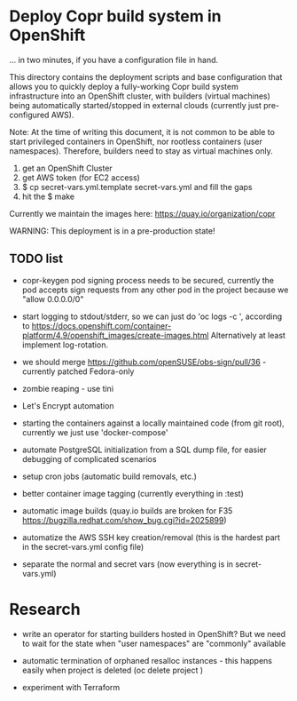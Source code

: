 Deploy Copr build system in OpenShift
=====================================

... in two minutes, if you have a configuration file in hand.

This directory contains the deployment scripts and base configuration that
allows you to quickly deploy a fully-working Copr build system infrastructure
into an OpenShift cluster, with builders (virtual machines) being automatically
started/stopped in external clouds (currently just pre-configured AWS).

Note: At the time of writing this document, it is not common to be able to start
privileged containers in OpenShift, nor rootless containers (user namespaces).
Therefore, builders need to stay as virtual machines only.

1. get an OpenShift Cluster
2. get AWS token (for EC2 access)
3. $ cp secret-vars.yml.template secret-vars.yml and fill the gaps
4. hit the $ make

Currently we maintain the images here: https://quay.io/organization/copr

WARNING: This deployment is in a pre-production state!

TODO list
---------

- copr-keygen pod signing process needs to be secured, currently the pod accepts
  sign requests from any other pod in the project because we "allow 0.0.0.0/0"

- start logging to stdout/stderr, so we can just do
  'oc logs <podname> -c <container>', according to
  https://docs.openshift.com/container-platform/4.9/openshift_images/create-images.html
  Alternatively at least implement log-rotation.

- we should merge https://github.com/openSUSE/obs-sign/pull/36 - currently
  patched Fedora-only

- zombie reaping - use tini

- Let's Encrypt automation

- starting the containers against a locally maintained code (from git root),
  currently we just use 'docker-compose'

- automate PostgreSQL initialization from a SQL dump file, for easier debugging
  of complicated scenarios

- setup cron jobs (automatic build removals, etc.)

- better container image tagging (currently everything in :test)

- automatic image builds (quay.io builds are broken for F35
  https://bugzilla.redhat.com/show_bug.cgi?id=2025899)

- automatize the AWS SSH key creation/removal (this is the hardest part in the
  secret-vars.yml config file)

- separate the normal and secret vars (now everything is in secret-vars.yml)


Research
========

- write an operator for starting builders hosted in OpenShift?  But we need to
  wait for the state when "user namespaces" are "commonly" available

- automatic termination of orphaned resalloc instances - this happens easily
  when project is deleted (oc delete project <your project>)

- experiment with Terraform
